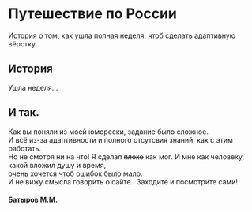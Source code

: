 # Путешествие по России  
История о том, как ушла полная неделя, чтоб сделать адаптивную вёрстку.

## История
Ушла неделя...

## И так.
Как вы поняли из моей юморески, задание было сложное.  
И всё из-за адаптивности и полного отсутсвия знаний, как с этим работать.  
Но не смотря ни на что! Я сделал ~~плохо~~ как мог. И мне как человеку, какой вложил душу и время,  
очень хочется чтоб ошибок было мало.  
И не вижу смысла говорить о сайте.. Заходите и посмотрите сами!


#### Батыров М.М.